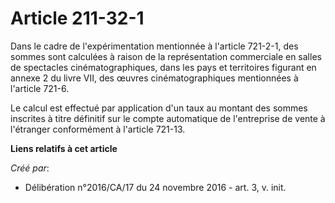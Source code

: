 # Article 211-32-1

Dans le cadre de l'expérimentation mentionnée à l'article 721-2-1, des  sommes sont calculées à raison de la représentation
commerciale en  salles de spectacles cinématographiques, dans les pays et territoires  figurant en annexe 2 du livre VII, des
œuvres cinématographiques  mentionnées à l'article 721-6.

Le calcul est effectué par application d'un  taux au montant des sommes inscrites à titre définitif sur le compte
automatique de l'entreprise de vente à l'étranger conformément à  l'article 721-13.

**Liens relatifs à cet article**

_Créé par_:

  - Délibération n°2016/CA/17 du 24 novembre 2016 - art. 3, v. init.

